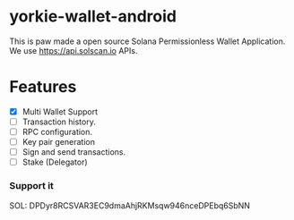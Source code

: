# yorkie-wallet-android
This is paw made a open source Solana Permissionless Wallet Application. We use https://api.solscan.io APIs.

# Features
- [x] Multi Wallet Support
- [ ] Transaction history.
- [ ] RPC configuration.
- [ ] Key pair generation
- [ ] Sign and send transactions.
- [ ] Stake (Delegator)

### Support it 

SOL: DPDyr8RCSVAR3EC9dmaAhjRKMsqw946nceDPEbq6SbNN
